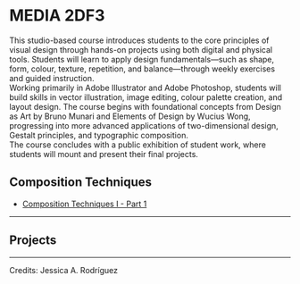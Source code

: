 # MEDIA 2DF3

This studio-based course introduces students to the core principles of visual design through hands-on projects using both digital and physical tools. Students will learn to apply design fundamentals—such as shape, form, colour, texture, repetition, and balance—through weekly exercises and guided instruction.  
Working primarily in Adobe Illustrator and Adobe Photoshop, students will build skills in vector illustration, image editing, colour palette creation, and layout design. The course begins with foundational concepts from Design as Art by Bruno Munari and Elements of Design by Wucius Wong, progressing into more advanced applications of two-dimensional design, Gestalt principles, and typographic composition.  
The course concludes with a public exhibition of student work, where students will mount and present their final projects.  

## Composition Techniques

+ [Composition Techniques I - Part 1](MEDIA2DF3/1_Comp-Tech-1-Part1.md)

---

## Projects


________________________________________________________________________

Credits: Jessica A. Rodríguez


